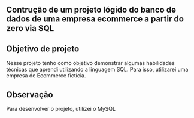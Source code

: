 
## Contrução de um projeto lógido do banco de dados de uma empresa ecommerce a partir do zero via SQL


## Objetivo de projeto
Nesse projeto tenho como objetivo demonstrar algumas habilidades técnicas que aprendi utilizando a linguagem SQL. Para isso, utilizarei uma empresa de Ecommerce fictícia.

## Observação
Para desenvolver o projeto, utilizei o MySQL


